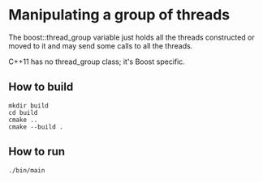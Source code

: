 # Manipulating a group of threads

The boost::thread_group variable just holds all the threads constructed or moved to it and may send some calls to all the threads.

C++11 has no thread_group class; it's Boost specific.

## How to build
```
mkdir build
cd build
cmake ..
cmake --build .
```

## How to run
```
./bin/main

```
